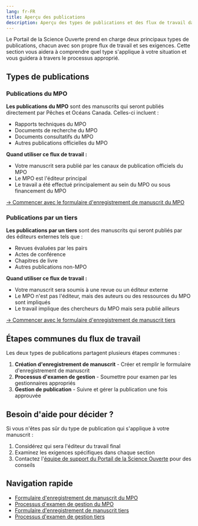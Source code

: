 ```yaml
---
lang: fr-FR
title: Aperçu des publications
description: Aperçu des types de publications et des flux de travail dans le Portail de la Science Ouverte
---
```


Le Portail de la Science Ouverte prend en charge deux principaux types de publications, chacun avec son propre flux de travail et ses exigences. Cette section vous aidera à comprendre quel type s'applique à votre situation et vous guidera à travers le processus approprié.

## Types de publications

### Publications du MPO

**Les publications du MPO** sont des manuscrits qui seront publiés directement par Pêches et Océans Canada. Celles-ci incluent :

- Rapports techniques du MPO
- Documents de recherche du MPO
- Documents consultatifs du MPO
- Autres publications officielles du MPO

**Quand utiliser ce flux de travail :**

- Votre manuscrit sera publié par les canaux de publication officiels du MPO
- Le MPO est l'éditeur principal
- Le travail a été effectué principalement au sein du MPO ou sous financement du MPO

[→ Commencer avec le formulaire d'enregistrement de manuscrit du MPO](/fr/publication-process/manuscript-record-form.html)

### Publications par un tiers

**Les publications par un tiers** sont des manuscrits qui seront publiés par des éditeurs externes tels que :

- Revues évaluées par les pairs
- Actes de conférence
- Chapitres de livre
- Autres publications non-MPO

**Quand utiliser ce flux de travail :**

- Votre manuscrit sera soumis à une revue ou un éditeur externe
- Le MPO n'est pas l'éditeur, mais des auteurs ou des ressources du MPO sont impliqués
- Le travail implique des chercheurs du MPO mais sera publié ailleurs

[→ Commencer avec le formulaire d'enregistrement de manuscrit tiers](/fr/publication-process/manuscript-record-form.html)

## Étapes communes du flux de travail

Les deux types de publications partagent plusieurs étapes communes :

1. **Création d'enregistrement de manuscrit** - Créer et remplir le formulaire d'enregistrement de manuscrit
2. **Processus d'examen de gestion** - Soumettre pour examen par les gestionnaires appropriés
3. **Gestion de publication** - Suivre et gérer la publication une fois approuvée

## Besoin d'aide pour décider ?

Si vous n'êtes pas sûr du type de publication qui s'applique à votre manuscrit :

1. Considérez qui sera l'éditeur du travail final
2. Examinez les exigences spécifiques dans chaque section
3. Contactez l'[équipe de support du Portail de la Science Ouverte](mailto:DFO.OpenScience-ScienceOuverte.MPO@dfo-mpo.gc.ca) pour des conseils

## Navigation rapide

- [Formulaire d'enregistrement de manuscrit du MPO](/fr/publication-process/manuscript-record-form.html)
- [Processus d'examen de gestion du MPO](/fr/publication-process/management-review-process.html)
- [Formulaire d'enregistrement de manuscrit tiers](/fr/publication-process/manuscript-record-form.html)
- [Processus d'examen de gestion tiers](/fr/publication-process/management-review-process.html)
